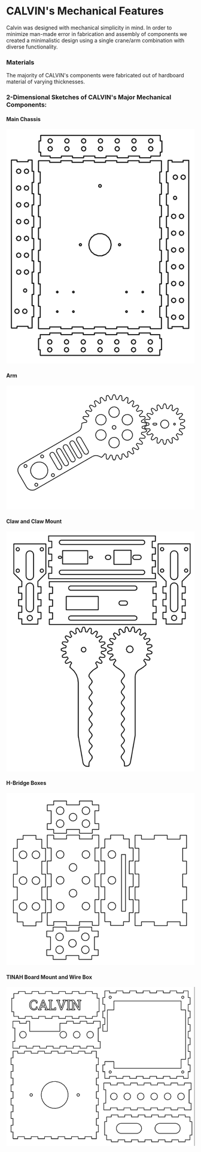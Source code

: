 CALVIN's Mechanical Features
=====
Calvin was designed with mechanical simplicity in mind. In order to minimize man-made error in fabrication and assembly of components we created a minimalistic design using a single crane/arm combination with diverse functionality. 

### Materials
The majority of CALVIN's components were fabricated out of hardboard material of varying thicknesses.

### 2-Dimensional Sketches of CALVIN's Major Mechanical Components:
#### Main Chassis
![Main Chassis](images/Robot_Drawing_CHASSIS.PNG)
#### Arm
![Arm](images/ROBOT_Drawing_ARM.PNG)
#### Claw and Claw Mount
![Claw](images/Robot_Drawing_CLAW.PNG)
#### H-Bridge Boxes
![H-Bridge Boxes](images/Robot_Drawing_H-BOX.PNG)
#### TINAH Board Mount and Wire Box
![TINAH Mount/Wire Box](images/Robot_Drawing_TINAHBOX.PNG)
